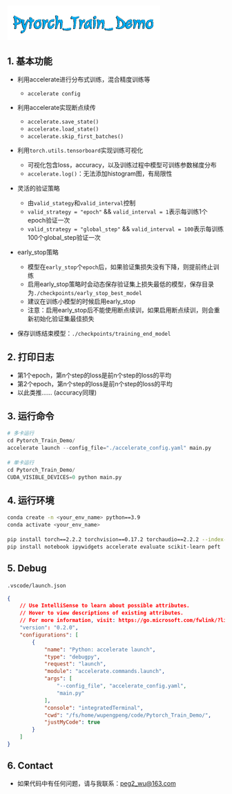 <img src="./logo/logo.png" alt="Pytorch_Train_Demo" style="zoom: 50%;" />

## 1. 基本功能

- 利用accelerate进行分布式训练，混合精度训练等  
  - `accelerate config`
- 利用accelerate实现断点续传 
  - `accelerate.save_state()`
  - `accelerate.load_state()`
  - `accelerate.skip_first_batches()`

- 利用`torch.utils.tensorboard`实现训练可视化
  - 可视化包含loss，accuracy，以及训练过程中模型可训练参数梯度分布
  - `accelerate.log()`：无法添加histogram图，有局限性
- 灵活的验证策略
  - 由`valid_stategy`和`valid_interval`控制
  - `valid_strategy = "epoch"` && `valid_interval = 1`表示每训练1个epoch验证一次
  - `valid_strategy = "global_step"` && `valid_interval = 100`表示每训练100个global_step验证一次
- early_stop策略
  - 模型在`early_stop`个`epoch`后，如果验证集损失没有下降，则提前终止训练
  - 启用early_stop策略时会动态保存验证集上损失最低的模型，保存目录为`./checkpoints/early_stop_best_model`
  - 建议在训练小模型的时候启用early_stop
  - 注意：启用early_stop后不能使用断点续训，如果启用断点续训，则会重新初始化验证集最佳损失
- 保存训练结束模型：`./checkpoints/training_end_model`


## 2. 打印日志

- 第1个epoch，第n个step的loss是前n个step的loss的平均
- 第2个epoch，第n个step的loss是前n个step的loss的平均
- 以此类推...... (accuracy同理)

## 3. 运行命令

```python
# 多卡运行
cd Pytorch_Train_Demo/
accelerate launch --config_file="./accelerate_config.yaml" main.py

# 单卡运行
cd Pytorch_Train_Demo/
CUDA_VISIBLE_DEVICES=0 python main.py
```

## 4. 运行环境

```bash
conda create -n <your_env_name> python==3.9
conda activate <your_env_name>

pip install torch==2.2.2 torchvision==0.17.2 torchaudio==2.2.2 --index-url https://download.pytorch.org/whl/cu121
pip install notebook ipywidgets accelerate evaluate scikit-learn peft
```

## 5. Debug

`.vscode/launch.json`

```json
{
    // Use IntelliSense to learn about possible attributes.
    // Hover to view descriptions of existing attributes.
    // For more information, visit: https://go.microsoft.com/fwlink/?linkid=830387
    "version": "0.2.0",
    "configurations": [
        {
            "name": "Python: accelerate launch",
            "type": "debugpy",
            "request": "launch",
            "module": "accelerate.commands.launch",
            "args": [
                "--config_file", "accelerate_config.yaml",
                "main.py"
            ],
            "console": "integratedTerminal",
            "cwd": "/fs/home/wupengpeng/code/Pytorch_Train_Demo/",
            "justMyCode": true
        }
    ]
}
```

## 6. Contact

- 如果代码中有任何问题，请与我联系：peg2_wu@163.com